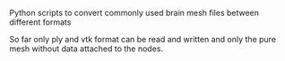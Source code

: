 Python scripts to convert commonly used brain mesh files between different formats

So far only ply and vtk format can be read and written and only the pure mesh without data attached to the nodes.
